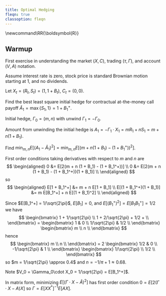 ```yaml
---
title: Optimal Hedging
fleqn: true
classoption: fleqn
---
```


\newcommand\RR{\boldsymbol{R}}

## Warmup

First exercise in understanding the market $(X,C)$, trading $(\tau,\Gamma)$, and account $(V, A)$ notation.

Assume interest rate is zero, stock price is standard Brownian motion starting at 1, and no dividends.

Let $X_t = (R_t, S_t) = (1, 1 + B_t)$, $C_t = (0, 0)$.

Find the best least square initial hedge for contractual at-the-money
call payoff ${\hat{A}_1 = \max\{S_1, 1\} = 1 + B_1^+}$.

Initial hedge, $\Gamma_0 = (m, n)$ with unwind $\Gamma_1 = -\Gamma_0$.

Amount from unwinding the initial hedge is $A_1 = -\Gamma_1\cdot X_1 = mR_1 + nS_1 = m + n (1 + B_1)$.

Find $\min_{m,n} E[(A_1 - \hat{A}_1)^2] = \min_{m,n} E[(m + n (1 + B_1) - (1 + B_1^+))^2]$.

First order conditions taking derivatives with respect to $m$ and $n$ are
$$
\begin{aligned}
	0 &= E[2(m + n (1 + B_1) - (1 + B_1^+))] \\
	0 &= E[2(m + n (1 + B_1) - (1 + B_1^+))(1 + B_1)] \\
\end{aligned}
$$
so
$$
\begin{aligned}
	E[1 + B_1^+] &= m + n E[1 + B_1] \\
	E[(1 + B_1^+)(1 + B_1)] &= m E[B_1^+] + n E[(1 + B_1)^2] \\
\end{aligned}
$$

Since $E[B_1^+] = 1/\sqrt{2\pi}$, $E[B_1] = 0$,
and $E[(B_1^+)^2] = E[B_1B_1^+] = 1/2$ we have
$$
	\begin{bmatrix}
		1 + 1/\sqrt{2\pi} \\
		1 + 2/\sqrt{2\pi} + 1/2 +  \\
	\end{bmatrix}
	=
	\begin{bmatrix}
		1 & 0 \\
		1/\sqrt{2\pi} & 1/2 \\
	\end{bmatrix}
	\begin{bmatrix}
		m \\
		n \\
	\end{bmatrix}
$$
hence
$$
	\begin{bmatrix}
		m \\
		n \\
	\end{bmatrix}
	= 2
	\begin{bmatrix}
		1/2 & 0 \\
		-1/\sqrt{2\pi} & 1 \\
	\end{bmatrix}
	\begin{bmatrix}
		1/\sqrt{2\pi} \\
		1/2 \\
	\end{bmatrix}
$$
so $m = 1/\sqrt{2\pi} \approx 0.4$ and $n = -1/\pi + 1 \approx 0.68$.

Note $V_0 = \Gamma_0\cdot X_0 = 1/\sqrt{2\pi} = E[B_1^+]$.

In matrix form, minimizing $E[(\Gamma\cdot X - \hat{A})^2]$ has first order condition
${0 = E[2(\Gamma\cdot X - A)X]}$ so $\Gamma = E[XX^*]^{-1}E[AX]$.

